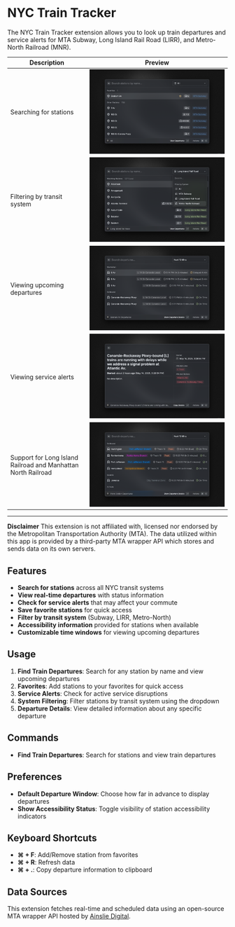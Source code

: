 # NYC Train Tracker

The NYC Train Tracker extension allows you to look up train departures and service alerts for MTA Subway, Long Island Rail Road (LIRR), and Metro-North Railroad (MNR).

| Description                                                   | Preview                                                                            |
| ------------------------------------------------------------- | ---------------------------------------------------------------------------------- |
| Searching for stations                                        | ![screenshot: searching stations](./metadata/nyc-train-tracker-1.png)              |
| Filtering by transit system                                   | ![screenshot: filtering by transit system](./metadata/nyc-train-tracker-2.png)     |
| Viewing upcoming departures                                   | ![screenshot: viewing upcoming departures](./metadata/nyc-train-tracker-3.png)     |
| Viewing service alerts                                        | ![screenshot: viewing service alerts](./metadata/nyc-train-tracker-4.png)          |
| Support for Long Island Railroad and Manhattan North Railroad | ![screenshot: viewing LIRR and MNR departures](./metadata/nyc-train-tracker-5.png) |

---

**Disclaimer**
This extension is not affiliated with, licensed nor endorsed by the Metropolitan Transportation Authority (MTA). The data utilized within this app is provided by a third-party MTA wrapper API which stores and sends data on its own servers.

## Features

- **Search for stations** across all NYC transit systems
- **View real-time departures** with status information
- **Check for service alerts** that may affect your commute
- **Save favorite stations** for quick access
- **Filter by transit system** (Subway, LIRR, Metro-North)
- **Accessibility information** provided for stations when available
- **Customizable time windows** for viewing upcoming departures

## Usage

1. **Find Train Departures**: Search for any station by name and view upcoming departures
2. **Favorites**: Add stations to your favorites for quick access
3. **Service Alerts**: Check for active service disruptions
4. **System Filtering**: Filter stations by transit system using the dropdown
5. **Departure Details**: View detailed information about any specific departure

## Commands

- **Find Train Departures**: Search for stations and view train departures

## Preferences

- **Default Departure Window**: Choose how far in advance to display departures
- **Show Accessibility Status**: Toggle visibility of station accessibility indicators

## Keyboard Shortcuts

- **⌘ + F**: Add/Remove station from favorites
- **⌘ + R**: Refresh data
- **⌘ + .**: Copy departure information to clipboard

## Data Sources

This extension fetches real-time and scheduled data using an open-source MTA wrapper API hosted by [Ainslie Digital](https://ainslie.digital).
